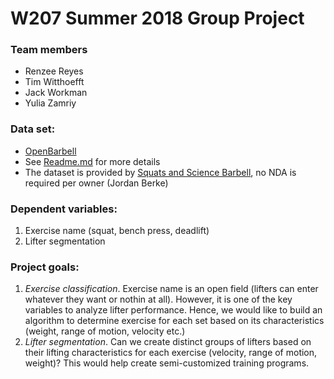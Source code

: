 # W207 Summer 2018 Group Project

### Team members

 - Renzee Reyes
 - Tim Witthoefft
 - Jack Workman
 - Yulia Zamriy

### Data set:

 - [OpenBarbell](https://github.com/squatsandsciencelabs/OpenBarbell-V3/wiki/OpenBarbell-Data-Storage-Format)
 - See [Readme.md](https://github.com/YuliaZamriy/W207_Group_Project/blob/master/Project_Overview.md) for more details
 - The dataset is provided by [Squats and Science Barbell](http://squatsandscience.com/), no NDA is required per owner (Jordan Berke)

### Dependent variables:

 1. Exercise name (squat, bench press, deadlift)
 2. Lifter segmentation

### Project goals:

 1. *Exercise classification*. Exercise name is an open field (lifters can enter whatever they want or nothin at all). However, it is one of the key variables to analyze lifter performance. Hence, we would like to build an algorithm to determine exercise for each set based on its characteristics (weight, range of motion, velocity etc.)
 2. *Lifter segmentation*. Can we create distinct groups of lifters based on their lifting characteristics for each exercise (velocity, range of motion, weight)? This would help create semi-customized training programs.
